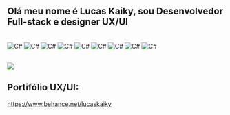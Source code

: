 ## Olá meu nome é Lucas Kaiky, sou Desenvolvedor Full-stack e designer UX/UI

<div style="display: inline_block"><br>
  <img align="center" alt="C#" src="https://img.shields.io/badge/C%23-239120?style=for-the-badge&logo=c-sharp&logoColor=white">
  <img align="center" alt="C#" src="https://img.shields.io/badge/.NET-5C2D91?style=for-the-badge&logo=.net&logoColor=white">
  <img align="center" alt="C#" src="https://img.shields.io/badge/Python-3776AB?style=for-the-badge&logo=python&logoColor=white">
  <img align="center" alt="C#" src="https://img.shields.io/badge/JavaScript-323330?style=for-the-badge&logo=javascript&logoColor=F7DF1">
  <img align="center" alt="C#" src="https://img.shields.io/badge/HTML5-E34F26?style=for-the-badge&logo=html5&logoColor=white">
  <img align="center" alt="C#" src="https://img.shields.io/badge/CSS3-1572B6?style=for-the-badge&logo=css3&logoColor=white">
  <img align="center" alt="C#" src="https://img.shields.io/badge/React-20232A?style=for-the-badge&logo=react&logoColor=61DAFB">
  <img align="center" alt="C#" src="https://img.shields.io/badge/Flutter-02569B?style=for-the-badge&logo=flutter&logoColor=white">
  <img align="center" alt="C#" src="https://img.shields.io/badge/Unity-100000?style=for-the-badge&logo=unity&logoColor=white">

</div>
  
  ##
  
  <div> 

  <a href="https://www.linkedin.com/in/lucas-kaiky-pessoa-pinho-de-carvalho-263821232/" target="_blank"><img src="https://img.shields.io/badge/-LinkedIn-%230077B5?style=for-the-badge&logo=linkedin&logoColor=white" target="_blank"></a> 


  ## Portifólio UX/UI:
https://www.behance.net/lucaskaiky
  
</div>
